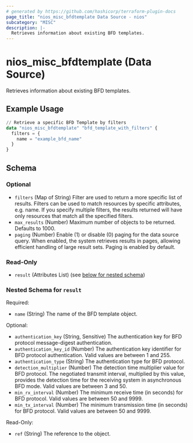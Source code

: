 ```yaml
---
# generated by https://github.com/hashicorp/terraform-plugin-docs
page_title: "nios_misc_bfdtemplate Data Source - nios"
subcategory: "MISC"
description: |-
  Retrieves information about existing BFD templates.
---
```


# nios_misc_bfdtemplate (Data Source)

Retrieves information about existing BFD templates.

## Example Usage

```terraform
// Retrieve a specific BFD Template by filters
data "nios_misc_bfdtemplate" "bfd_template_with_filters" {
  filters = {
    name = "example_bfd_name"
  }
}
```

<!-- schema generated by tfplugindocs -->
## Schema

### Optional

- `filters` (Map of String) Filter are used to return a more specific list of results. Filters can be used to match resources by specific attributes, e.g. name. If you specify multiple filters, the results returned will have only resources that match all the specified filters.
- `max_results` (Number) Maximum number of objects to be returned. Defaults to 1000.
- `paging` (Number) Enable (1) or disable (0) paging for the data source query. When enabled, the system retrieves results in pages, allowing efficient handling of large result sets. Paging is enabled by default.

### Read-Only

- `result` (Attributes List) (see [below for nested schema](#nestedatt--result))

<a id="nestedatt--result"></a>
### Nested Schema for `result`

Required:

- `name` (String) The name of the BFD template object.

Optional:

- `authentication_key` (String, Sensitive) The authentication key for BFD protocol message-digest authentication.
- `authentication_key_id` (Number) The authentication key identifier for BFD protocol authentication. Valid values are between 1 and 255.
- `authentication_type` (String) The authentication type for BFD protocol.
- `detection_multiplier` (Number) The detection time multiplier value for BFD protocol. The negotiated transmit interval, multiplied by this value, provides the detection time for the receiving system in asynchronous BFD mode. Valid values are between 3 and 50.
- `min_rx_interval` (Number) The minimum receive time (in seconds) for BFD protocol. Valid values are between 50 and 9999.
- `min_tx_interval` (Number) The minimum transmission time (in seconds) for BFD protocol. Valid values are between 50 and 9999.

Read-Only:

- `ref` (String) The reference to the object.
